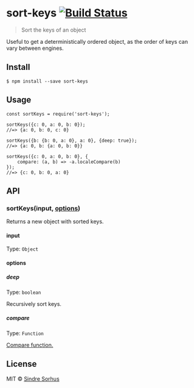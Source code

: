 sort-keys [![Build Status](https://travis-ci.org/sindresorhus/sort-keys.svg?branch=master)](https://travis-ci.org/sindresorhus/sort-keys)
=========================================================================================================================================

> Sort the keys of an object

Useful to get a deterministically ordered object, as the order of keys can vary between engines.

Install
-------

    $ npm install --save sort-keys

Usage
-----

    const sortKeys = require('sort-keys');

    sortKeys({c: 0, a: 0, b: 0});
    //=> {a: 0, b: 0, c: 0}

    sortKeys({b: {b: 0, a: 0}, a: 0}, {deep: true});
    //=> {a: 0, b: {a: 0, b: 0}}

    sortKeys({c: 0, a: 0, b: 0}, {
        compare: (a, b) => -a.localeCompare(b)
    });
    //=> {c: 0, b: 0, a: 0}

API
---

### sortKeys(input, [options](#options))

Returns a new object with sorted keys.

#### input

Type: `Object`

#### options

##### deep

Type: `boolean`

Recursively sort keys.

##### compare

Type: `Function`

[Compare function.](https://developer.mozilla.org/en-US/docs/Web/JavaScript/Reference/Global_Objects/Array/sort)

License
-------

MIT © [Sindre Sorhus](https://sindresorhus.com)
